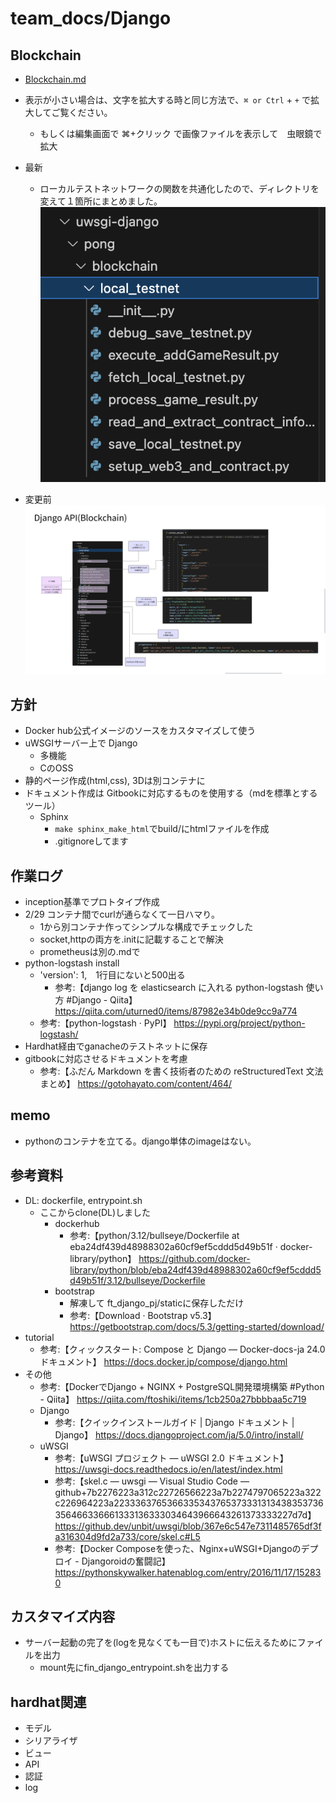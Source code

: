 # team_docs/Django

## Blockchain

- [Blockchain.md](Blockchain.md)

- 表示が小さい場合は、文字を拡大する時と同じ方法で、`⌘ or Ctrl` + `+` で拡大してご覧ください。
  - もしくは編集画面で ⌘+クリック で画像ファイルを表示して　虫眼鏡で拡大

- 最新  
  - ローカルテストネットワークの関数を共通化したので、ディレクトリを変えて１箇所にまとめました。
![alt text](<img/スクリーンショット 2024-03-21 22.42.28.png>)

- 変更前  
![alt text](<img/スクリーンショット 2024-03-21 11.52.21.png>)

## 方針

- Docker hub公式イメージのソースをカスタマイズして使う
- uWSGIサーバー上で Django
  - 多機能
  - CのOSS
- 静的ページ作成(html,css), 3Dは別コンテナに
- ドキュメント作成は Gitbookに対応するものを使用する（mdを標準とするツール）
  - Sphinx
    - `make sphinx_make_html`でbuild/にhtmlファイルを作成
    - .gitignoreしてます

## 作業ログ

- inception基準でプロトタイプ作成
- 2/29 コンテナ間でcurlが通らなくて一日ハマり。
  - 1から別コンテナ作ってシンプルな構成でチェックした
  - socket,httpの両方を.initに記載することで解決
  - prometheusは別の.mdで
- python-logstash install
  - 'version': 1,　1行目にないと500出る
    - 参考:【django log を elasticsearch に入れる python-logstash 使い方 #Django - Qiita】 https://qiita.com/uturned0/items/87982e34b0de9cc9a774
  - 参考:【python-logstash · PyPI】 https://pypi.org/project/python-logstash/
- Hardhat経由でganacheのテストネットに保存
- gitbookに対応させるドキュメントを考慮
  - 参考:【ふだん Markdown を書く技術者のための reStructuredText 文法まとめ】 https://gotohayato.com/content/464/
  
## memo

- pythonのコンテナを立てる。django単体のimageはない。

## 参考資料

- DL: dockerfile, entrypoint.sh 
  - ここからclone(DL)しました 
    - dockerhub
      - 参考:【python/3.12/bullseye/Dockerfile at eba24df439d48988302a60cf9ef5cddd5d49b51f · docker-library/python】 https://github.com/docker-library/python/blob/eba24df439d48988302a60cf9ef5cddd5d49b51f/3.12/bullseye/Dockerfile
    - bootstrap
      - 解凍して ft_django_pj/staticに保存しただけ
      - 参考:【Download · Bootstrap v5.3】 https://getbootstrap.com/docs/5.3/getting-started/download/
- tutorial
	- 参考:【クィックスタート: Compose と Django — Docker-docs-ja 24.0 ドキュメント】 https://docs.docker.jp/compose/django.html
- その他
  - 参考:【DockerでDjango + NGINX + PostgreSQL開発環境構築 #Python - Qiita】 https://qiita.com/ftoshiki/items/1cb250a27bbbbaa5c719
  - Django
    - 参考:【クイックインストールガイド | Django ドキュメント | Django】 https://docs.djangoproject.com/ja/5.0/intro/install/
  - uWSGI
    - 参考:【uWSGI プロジェクト — uWSGI 2.0 ドキュメント】 https://uwsgi-docs.readthedocs.io/en/latest/index.html
    - 参考:【skel.c — uwsgi — Visual Studio Code — github+7b2276223a312c22726566223a7b2274797065223a322c226964223a2233363765366335343765373331313438353736356466336661333136333034643966643261373333227d7d】 https://github.dev/unbit/uwsgi/blob/367e6c547e7311485765df3fa316304d9fd2a733/core/skel.c#L5
    - 参考:【Docker Composeを使った、Nginx+uWSGI+Djangoのデプロイ - Djangoroidの奮闘記】 https://pythonskywalker.hatenablog.com/entry/2016/11/17/152830  

## カスタマイズ内容

- サーバー起動の完了を(logを見なくても一目で)ホストに伝えるためにファイルを出力
  - mount先にfin_django_entrypoint.shを出力する

## hardhat関連

- モデル
- シリアライザ
- ビュー
- API
- 認証
- log



